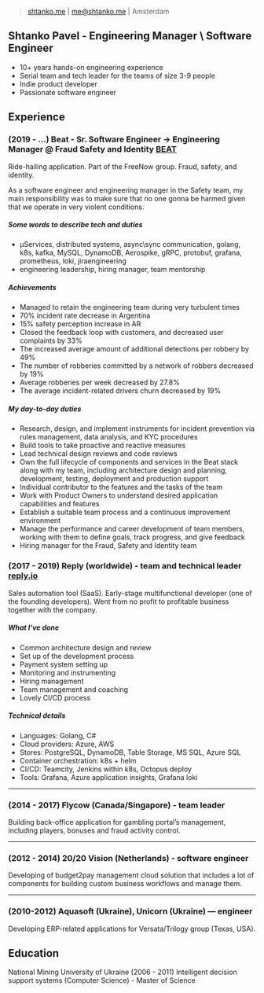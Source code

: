 > [shtanko.me](https://shtanko.me) | [me@shtanko.me](mailto:me@shtanko.me) | Amsterdam

##  Shtanko Pavel - Engineering Manager \ Software Engineer 
- 10+ years hands-on engineering experience
- Serial team and tech leader for the teams of size 3-9 people
- Indie product developer
- Passionate software engineer 

## Experience 

### (2019 - ...) Beat - Sr. Software Engineer -> Engineering Manager @ Fraud Safety and Identity [BEAT](https://thebeat.co)
Ride-hailing application. Part of the FreeNow group. Fraud, safety, and identity.

As a software engineer and engineering manager in the Safety team, 
my main responsibility was to make sure that no one gonna be harmed given that 
we operate in very violent conditions. 

##### Some words to describe tech and duties 
- µServices, distributed systems, async\sync communication, golang, k8s, kafka, MySQL, DynamoDB, Aerospike, 
gRPC, protobuf, grafana, prometheus, loki, jiraengineering
- engineering leadership, hiring manager, team mentorship

##### Achievements
- Managed to retain the engineering team during very turbulent times
- 70% incident rate decrease in Argentina
- 15% safety perception increase in AR
- Closed the feedback loop with customers, and decreased user complaints by 33%
- The increased average amount of additional detections per robbery by 49%
- The number of robberies committed by a network of robbers decreased by 19%
- Average robberies per week decreased by 27.8%
- The average incident-related drivers churn decreased by 19%

##### My day-to-day duties 
- Research, design, and implement instruments for incident prevention via rules management, data analysis, and KYC procedures 
- Build tools to take proactive and reactive measures
- Lead technical design reviews and code reviews
- Own the full lifecycle of components and services in the Beat stack along with my team, including architecture design and planning, development, testing, deployment and production support
- Individual contributor to the features and the tasks of the team
- Work with Product Owners to understand desired application capabilities and features
- Establish a suitable team process and a continuous improvement environment
- Manage the performance and career development of team members, working with them to define goals, track progress, and give feedback
- Hiring manager for the Fraud, Safety and Identity team

### (2017 - 2019) Reply (worldwide) - team and technical leader [reply.io](https://reply.io)
Sales automation tool (SaaS). Early-stage multifunctional developer (one of the founding developers). 
Went from no profit to profitable business together with the company.

##### What I've done
- Common architecture design and review
- Set up of the development process
- Payment system setting up
- Monitoring and instrumenting 
- Hiring management 
- Team management and coaching
- Lovely CI/CD process

##### Technical details 
- Languages: Golang, C# 
- Cloud providers: Azure, AWS 
- Stores: PostgreSQL, DynamoDB, Table Storage, MS SQL, Azure SQL 
- Container orchestration: k8s + helm 
- CI/CD: Teamcity, Jenkins within k8s, Octopus deploy 
- Tools: Grafana, Azure application insights, Grafana loki 

--- 

### (2014 - 2017) Flycow (Canada/Singapore) - team leader 
Building back-office application for gambling portal’s management, including players, 
bonuses and fraud activity control.

---

### (2012 - 2014) 20/20 Vision (Netherlands) - software engineer 
Developing of budget2pay management cloud solution that includes a lot of components 
for building custom business workflows and manage them.

---

### (2010-2012) Aquasoft (Ukraine), Unicorn (Ukraine) — engineer 
Developing ERP-related applications for Versata/Trilogy group (Texas, USA). 

## Education
National Mining University of Ukraine (2006 - 2011)
Intelligent decision support systems (Computer Science) - Master of Science
